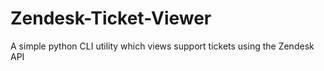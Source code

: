# Zendesk-Ticket-Viewer
A simple python CLI utility which views support tickets using the Zendesk API
